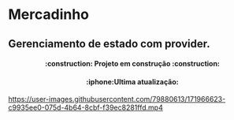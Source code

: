# Mercadinho

## Gerenciamento de estado com provider.

<h4 align="center"> 
    :construction:  Projeto em construção  :construction:
</h4>
<h4 align="center">
:iphone:Ultima atualização: 
</h4>






https://user-images.githubusercontent.com/79880613/171966623-c9935ee0-075d-4b64-8cbf-f39ec8281ffd.mp4









